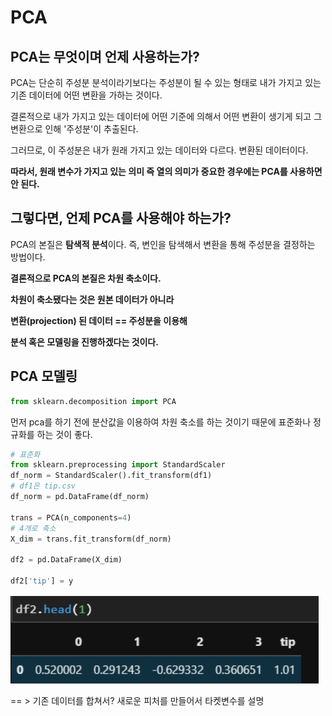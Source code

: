 # **PCA**

## **PCA는 무엇이며 언제 사용하는가?**

PCA는 단순히 주성분 분석이라기보다는 주성분이 될 수 있는 형태로 내가 가지고 있는 기존 데이터에 어떤 변환을 가하는 것이다. 

결론적으로 내가 가지고 있는 데이터에 어떤 기준에 의해서 어떤 변환이 생기게 되고 그 변환으로 인해 '주성분'이 추출된다.

그러므로, 이 주성분은 내가 원래 가지고 있는 데이터와 다르다. 변환된 데이터이다. 

**따라서, 원래 변수가 가지고 있는 의미 즉 열의 의미가 중요한 경우에는 PCA를 사용하면 안 된다.** 



## **그렇다면, 언제 PCA를 사용해야 하는가?** 



PCA의 본질은 **탐색적 분석**이다. 즉, 변인을 탐색해서 변환을 통해 주성분을 결정하는 방법이다. 



**결론적으로 PCA의 본질은 차원 축소이다.** 

**차원이 축소됐다는 것은 원본 데이터가 아니라** 

**변환(projection) 된 데이터 == 주성분을 이용해** 

**분석 혹은 모델링을 진행하겠다는 것이다.** 



## PCA 모델링

```python
from sklearn.decomposition import PCA
```

먼저 pca를 하기 전에 분산값을 이용하여 차원 축소를 하는 것이기 때문에 표준화나 정규화를 하는 것이 좋다.

```python
# 표준화
from sklearn.preprocessing import StandardScaler
df_norm = StandardScaler().fit_transform(df1)
# df1은 tip.csv
df_norm = pd.DataFrame(df_norm)

trans = PCA(n_components=4)
# 4개로 축소
X_dim = trans.fit_transform(df_norm)

df2 = pd.DataFrame(X_dim)

df2['tip'] = y
```

![image-20210619091114679](md-images/image-20210619091114679.png)

 == >  기존 데이터를 합쳐서? 새로운 피처를 만들어서 타켓변수를 설명

